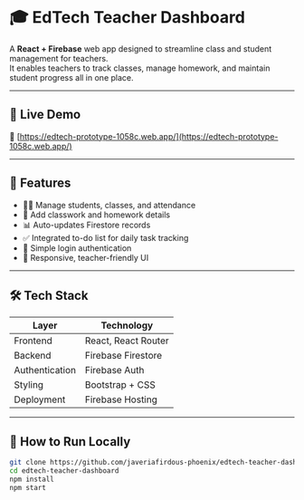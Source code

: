 # 🎓 EdTech Teacher Dashboard

A **React + Firebase** web app designed to streamline class and student management for teachers.  
It enables teachers to track classes, manage homework, and maintain student progress all in one place.

---

## 🚀 Live Demo
🔗 [https://edtech-prototype-1058c.web.app/](https://edtech-prototype-1058c.web.app/)

---

## 🧩 Features
- 👩‍🏫 Manage students, classes, and attendance  
- 🧠 Add classwork and homework details  
- 📊 Auto-updates Firestore records  
- ✅ Integrated to-do list for daily task tracking  
- 🔐 Simple login authentication  
- 📱 Responsive, teacher-friendly UI

---

## 🛠️ Tech Stack
| Layer | Technology |
|--------|-------------|
| Frontend | React, React Router |
| Backend | Firebase Firestore |
| Authentication | Firebase Auth |
| Styling | Bootstrap + CSS |
| Deployment | Firebase Hosting |

---

## 🧪 How to Run Locally
```bash
git clone https://github.com/javeriafirdous-phoenix/edtech-teacher-dashboard.git
cd edtech-teacher-dashboard
npm install
npm start
